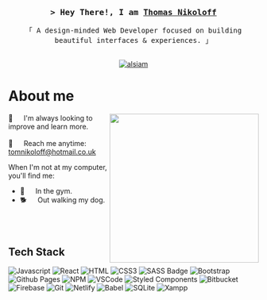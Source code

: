 <!-- Intro  -->
<h3 align="center">
        <samp>&gt; Hey There!, I am
                <b><a target="_blank" href="https://tomnikoloff.github.io/">Thomas Nikoloff</a></b>
        </samp>
</h3>

<p align="center"> 
  <samp>
    「 A design-minded Web Developer focused on building beautiful interfaces & experiences. 」
    <br>
    <br>
  </samp>
</p>

<p align="center">
 <a href="https://tomnikoloff.github.io/" target="blank">
  <img src="https://img.shields.io/badge/Website-DC143C?style=for-the-badge&logo=medium&logoColor=white" alt="alsiam" />
 </a>
</p>

<!-- About Section -->
 # About me
 
<p>
   <img align="right" width="300" src="https://i.giphy.com/media/qgQUggAC3Pfv687qPC/giphy.webp" />
        
   :open_book: &emsp; I'm always looking to improve and learn more. <br/><br/>
   📧 &emsp; Reach me anytime: tomnikoloff@hotmail.co.uk<br/>
 
   When I'm not at my computer, you'll find me:<br/>
   - :muscle: &emsp; In the gym.<br/>
   - :dog2: &emsp; Out walking my dog.<br/>

</p>

<br/>
<br/>

## Tech Stack

![Javascript](https://img.shields.io/badge/Javascript-F0DB4F?style=for-the-badge&labelColor=black&logo=javascript&logoColor=F0DB4F)
![React](https://img.shields.io/badge/-React-61DBFB?style=for-the-badge&labelColor=black&logo=react&logoColor=61DBFB)
![HTML](https://img.shields.io/badge/HTML5-E34F26?style=for-the-badge&logo=html5&logoColor=white)
![CSS3](https://img.shields.io/badge/CSS3-1572B6?style=for-the-badge&logo=css3&logoColor=white)
![SASS Badge](https://img.shields.io/badge/Sass-CC6699?style=for-the-badge&logo=sass&logoColor=white)
![Bootstrap](https://img.shields.io/badge/Bootstrap-563D7C?style=for-the-badge&logo=bootstrap&logoColor=white)
![Github Pages](https://img.shields.io/badge/github%20pages-121013?style=for-the-badge&logo=github&logoColor=white)
![NPM](https://img.shields.io/badge/NPM-%23CB3837.svg?style=for-the-badge&logo=npm&logoColor=white)
![VSCode](https://img.shields.io/badge/Visual_Studio-0078d7?style=for-the-badge&logo=visual%20studio&logoColor=white)
![Styled Components](https://img.shields.io/badge/styled--components-DB7093?style=for-the-badge&logo=styled-components&logoColor=white)
![Bitbucket](https://img.shields.io/badge/bitbucket-%230047B3.svg?style=for-the-badge&logo=bitbucket&logoColor=white)
![Firebase](https://img.shields.io/badge/firebase-ffca28?style=for-the-badge&logo=firebase&logoColor=black)
![Git](https://img.shields.io/badge/Git-F05032?style=for-the-badge&logo=git&logoColor=white)
![Netlify](https://img.shields.io/badge/Netlify-00C7B7?style=for-the-badge&logo=netlify&logoColor=white)
![Babel](https://img.shields.io/badge/Babel-F9DC3E?style=for-the-badge&logo=babel&logoColor=white)
![SQLite](https://img.shields.io/badge/SQLite-07405E?style=for-the-badge&logo=sqlite&logoColor=white)
![Xampp](https://img.shields.io/badge/Xampp-F37623?style=for-the-badge&logo=xampp&logoColor=white)
